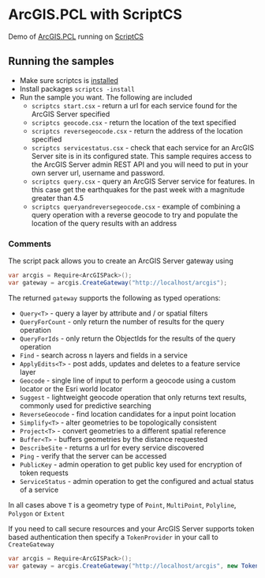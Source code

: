 # ArcGIS.PCL with ScriptCS

Demo of [ArcGIS.PCL](https://github.com/davetimmins/ArcGIS.PCL) running on [ScriptCS](https://github.com/scriptcs/scriptcs)

## Running the samples
* Make sure scriptcs is [installed](https://github.com/scriptcs/scriptcs-samples/blob/master/README.md)
* Install packages `scriptcs -install`
* Run the sample you want. The following are included
  * `scriptcs start.csx` - return a url for each service found for the ArcGIS Server specified
  * `scriptcs geocode.csx` - return the location of the text specified
  * `scriptcs reversegeocode.csx` - return the address of the location specified
  * `scriptcs servicestatus.csx` - check that each service for an ArcGIS Server site is in its configured state. This sample requires access to the ArcGIS Server admin REST API and you will need to put in your own server url, username and password.
  * `scriptcs query.csx` - query an ArcGIS Server service for features. In this case get the earthquakes for the past week with a magnitude greater than 4.5
  * `scriptcs queryandreversegeocode.csx` - example of combining a query operation with a reverse geocode to try and populate the location of the query results with an address

### Comments

The script pack allows you to create an ArcGIS Server gateway using

```csharp
var arcgis = Require<ArcGISPack>();
var gateway = arcgis.CreateGateway("http://localhost/arcgis");
```

The returned `gateway` supports the following as typed operations:

 * `Query<T>` - query a layer by attribute and / or spatial filters
 * `QueryForCount` - only return the number of results for the query operation
 * `QueryForIds` - only return the ObjectIds for the results of the query operation
 * `Find` - search across n layers and fields in a service
 * `ApplyEdits<T>` - post adds, updates and deletes to a feature service layer
 * `Geocode` - single line of input to perform a geocode using a custom locator or the Esri world locator
 * `Suggest` - lightweight geocode operation that only returns text results, commonly used for predictive searching
 * `ReverseGeocode` - find location candidates for a input point location
 * `Simplify<T>` - alter geometries to be topologically consistent
 * `Project<T>` - convert geometries to a different spatial reference
 * `Buffer<T>` - buffers geometries by the distance requested
 * `DescribeSite` - returns a url for every service discovered
 * `Ping` - verify that the server can be accessed
 * `PublicKey` - admin operation to get public key used for encryption of token requests
 * `ServiceStatus` - admin operation to get the configured and actual status of a service

In all cases above `T` is a geometry type of `Point`, `MultiPoint`, `Polyline`, `Polygon` or `Extent`

 If you need to call secure resources and your ArcGIS Server supports token based authentication then specify a `TokenProvider` in your call to `CreateGateway`

 ```csharp
 var arcgis = Require<ArcGISPack>();
 var gateway = arcgis.CreateGateway("http://localhost/arcgis", new TokenProvider("http://localhost/arcgis", "username", "password"));
 ```
